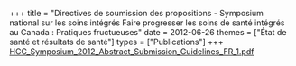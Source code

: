 +++
title = "Directives de soumission des propositions - Symposium national sur les soins intégrés Faire progresser les soins de santé intégrés au Canada : Pratiques fructueuses"
date = 2012-06-26
themes = ["État de santé et résultats de santé"]
types = ["Publications"]
+++
[HCC\_Symposium\_2012\_Abstract\_Submission\_Guidelines\_FR\_1.pdf](/files/HCC_Symposium_2012_Abstract_Submission_Guidelines_FR_1.pdf)
